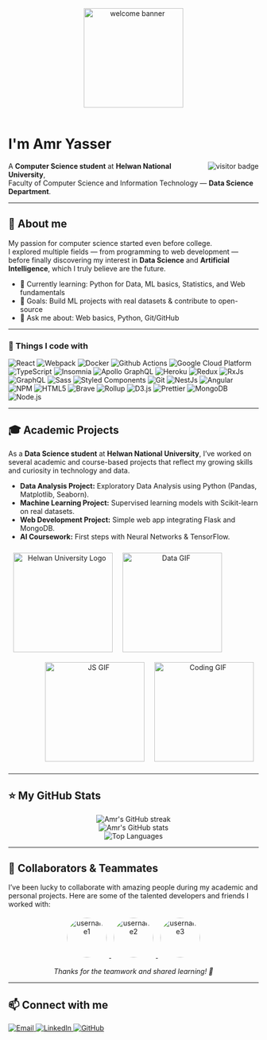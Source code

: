 <!-- ============================== -->
<!--           HEADER               -->
<!-- ============================== -->

<div align="center">
  <img height="200" alt="welcome banner" src="https://media.giphy.com/channel_assets/star-wars/L0TVPU6cLCIB/200h.gif"/>
</div>

<br/>

<h1 align="left">I'm Amr Yasser</h1>
<img align="right" src="https://visitor-badge.laobi.icu/badge?page_id=AMRYB.AMRYB" alt="visitor badge"/>

A <b>Computer Science student</b> at <b>Helwan National University</b>,  
Faculty of Computer Science and Information Technology — <b>Data Science Department</b>.

---

<!-- ============================== -->
<!--           ABOUT ME             -->
<!-- ============================== -->

<h2 align="left">📌 About me</h2>

My passion for computer science started even before college.  
I explored multiple fields — from programming to web development — before finally discovering my interest in <b>Data Science</b> and <b>Artificial Intelligence</b>, which I truly believe are the future.

- 🌱 Currently learning: Python for Data, ML basics, Statistics, and Web fundamentals  
- 🎯 Goals: Build ML projects with real datasets & contribute to open-source  
- 💬 Ask me about: Web basics, Python, Git/GitHub

---

<!-- ============================== -->
<!--        TECH / STACK            -->
<!-- ============================== -->

<h3>🧰 Things I code with</h3>
<p>
  <img alt="React" src="https://img.shields.io/badge/-React-45b8d8?style=flat-square&logo=react&logoColor=white" />
  <img alt="Webpack" src="https://img.shields.io/badge/-Webpack-8DD6F9?style=flat-square&logo=webpack&logoColor=white" /> 
  <img alt="Docker" src="https://img.shields.io/badge/-Docker-46a2f1?style=flat-square&logo=docker&logoColor=white" />
  <img alt="Github Actions" src="https://img.shields.io/badge/-Github_Actions-2088FF?style=flat-square&logo=github-actions&logoColor=white" />
  <img alt="Google Cloud Platform" src="https://img.shields.io/badge/-Google_Cloud_Platform-1a73e8?style=flat-square&logo=google-cloud&logoColor=white" />
  <img alt="TypeScript" src="https://img.shields.io/badge/-TypeScript-007ACC?style=flat-square&logo=typescript&logoColor=white" />
  <img alt="Insomnia" src="https://img.shields.io/badge/-Insomnia-5849BE?style=flat-square&logo=insomnia&logoColor=white" />
  <img alt="Apollo GraphQL" src="https://img.shields.io/badge/-Apollo%20GraphQL-311C87?style=flat-square&logo=apollo-graphql&logoColor=white" />
  <img alt="Heroku" src="https://img.shields.io/badge/-Heroku-430098?style=flat-square&logo=heroku&logoColor=white" />
  <img alt="Redux" src="https://img.shields.io/badge/-Redux-764ABC?style=flat-square&logo=redux&logoColor=white" />
  <img alt="RxJs" src="https://img.shields.io/badge/-RxJs-B7178C?style=flat-square&logo=reactivex&logoColor=white" />
  <img alt="GraphQL" src="https://img.shields.io/badge/-GraphQL-E10098?style=flat-square&logo=graphql&logoColor=white" />
  <img alt="Sass" src="https://img.shields.io/badge/-Sass-CC6699?style=flat-square&logo=sass&logoColor=white" />
  <img alt="Styled Components" src="https://img.shields.io/badge/-Styled_Components-db7092?style=flat-square&logo=styled-components&logoColor=white" />
  <img alt="Git" src="https://img.shields.io/badge/-Git-F05032?style=flat-square&logo=git&logoColor=white" />
  <img alt="NestJs" src="https://img.shields.io/badge/-NestJs-ea2845?style=flat-square&logo=nestjs&logoColor=white" />
  <img alt="Angular" src="https://img.shields.io/badge/-Angular-DD0031?style=flat-square&logo=angular&logoColor=white" />
  <img alt="NPM" src="https://img.shields.io/badge/-NPM-CB3837?style=flat-square&logo=npm&logoColor=white" />
  <img alt="HTML5" src="https://img.shields.io/badge/-HTML5-E34F26?style=flat-square&logo=html5&logoColor=white" />
  <img alt="Brave" src="https://img.shields.io/badge/-Brave_Browser-FB542B?style=flat-square&logo=brave&logoColor=white" />
  <img alt="Rollup" src="https://img.shields.io/badge/-Rollup-EC4A3F?style=flat-square&logo=rollup.js&logoColor=white" />
  <img alt="D3.js" src="https://img.shields.io/badge/-D3.js-F9A03C?style=flat-square&logo=d3.js&logoColor=white" />
  <img alt="Prettier" src="https://img.shields.io/badge/-Prettier-F7B93E?style=flat-square&logo=prettier&logoColor=white" />
  <img alt="MongoDB" src="https://img.shields.io/badge/-MongoDB-13aa52?style=flat-square&logo=mongodb&logoColor=white" />
  <img alt="Node.js" src="https://img.shields.io/badge/-Nodejs-43853d?style=flat-square&logo=Node.js&logoColor=white" />
</p>

---

<!-- ============================== -->
<!--       ACADEMIC PROJECTS        -->
<!-- ============================== -->

<h2 align="left">🎓 Academic Projects</h2>

<p>
As a <b>Data Science student</b> at <b>Helwan National University</b>, I’ve worked on several academic and course-based projects that reflect my growing skills and curiosity in technology and data.
</p>

<ul>
  <li><b>Data Analysis Project:</b> Exploratory Data Analysis using Python (Pandas, Matplotlib, Seaborn).</li>
  <li><b>Machine Learning Project:</b> Supervised learning models with Scikit-learn on real datasets.</li>
  <li><b>Web Development Project:</b> Simple web app integrating Flask and MongoDB.</li>
  <li><b>AI Coursework:</b> First steps with Neural Networks & TensorFlow.</li>
</ul>

<!-- IMAGES GRID -->
<div align="center">

  <!-- Left: University (2) -->
  <img align="left" src="https://upload.wikimedia.org/wikipedia/ar/b/b7/Helwan_University_Logo.png" width="200" height="200" style="margin:10px;" alt="Helwan University Logo"/>
  <img align="left" src="https://media.giphy.com/media/f3iwJFOVOwuy7K6FFw/giphy.gif" width="200" height="200" style="margin:10px;" alt="Data GIF"/>

  <!-- Right: Courses (2) -->
  <img align="right" src="https://media.giphy.com/media/qgQUggAC3Pfv687qPC/giphy.gif" width="200" height="200" style="margin:10px;" alt="Coding GIF"/>
  <img align="right" src="https://media.giphy.com/media/L8K62iTDkzGX6/giphy.gif" width="200" height="200" style="margin:10px;" alt="JS GIF"/>

</div>

<br clear="both"/>

---

<!-- ============================== -->
<!--           STATS / STARS        -->
<!-- ============================== -->

<h2 align="left">⭐️ My GitHub Stats</h2>

<p align="center">
  <img src="https://github-readme-streak-stats.herokuapp.com/?user=AMRYB&theme=radical" alt="Amr's GitHub streak" />
  <br/>
  <img src="https://github-readme-stats.vercel.app/api?username=AMRYB&show_icons=true&theme=radical" alt="Amr's GitHub stats" />
  <br/>
  <img src="https://github-readme-stats.vercel.app/api/top-langs/?username=AMRYB&layout=compact&theme=radical" alt="Top Languages" />
</p>

<!-- Optional: trophies -->
<!-- <p align="center">
  <img src="https://github-profile-trophy.vercel.app/?username=AMRYB&theme=onedark&margin-w=10&margin-h=10&no-frame=true" alt="trophies"/>
</p> -->

---

<!-- ============================== -->
<!--        COLLABORATORS           -->
<!-- ============================== -->

<h2 align="left">🤝 Collaborators & Teammates</h2>

<p>
I’ve been lucky to collaborate with amazing people during my academic and personal projects.  
Here are some of the talented developers and friends I worked with:
</p>

<p align="center">
  <!-- بدّل usernames لأسامي زمايلك على GitHub عشان الصور تتسحب تلقائي -->
  <a href="https://github.com/username1">
    <img src="https://avatars.githubusercontent.com/username1" width="80" height="80" style="border-radius:50%; margin:5px;" alt="username1"/>
  </a>
  <a href="https://github.com/username2">
    <img src="https://avatars.githubusercontent.com/username2" width="80" height="80" style="border-radius:50%; margin:5px;" alt="username2"/>
  </a>
  <a href="https://github.com/username3">
    <img src="https://avatars.githubusercontent.com/username3" width="80" height="80" style="border-radius:50%; margin:5px;" alt="username3"/>
  </a>
</p>

<p align="center"><i>Thanks for the teamwork and shared learning! 💪</i></p>

---

<!-- ============================== -->
<!--            CONTACT             -->
<!-- ============================== -->

<h2 align="left">📫 Connect with me</h2>

<p>
  <a href="mailto:your.email@example.com">
    <img src="https://img.shields.io/badge/-Email-D14836?style=flat-square&logo=gmail&logoColor=white" alt="Email"/>
  </a>
  <a href="https://www.linkedin.com/in/your-linkedin">
    <img src="https://img.shields.io/badge/-LinkedIn-0A66C2?style=flat-square&logo=linkedin&logoColor=white" alt="LinkedIn"/>
  </a>
  <a href="https://github.com/AMRYB">
    <img src="https://img.shields.io/badge/-GitHub-181717?style=flat-square&logo=github&logoColor=white" alt="GitHub"/>
  </a>
</p>

<!-- End -->
